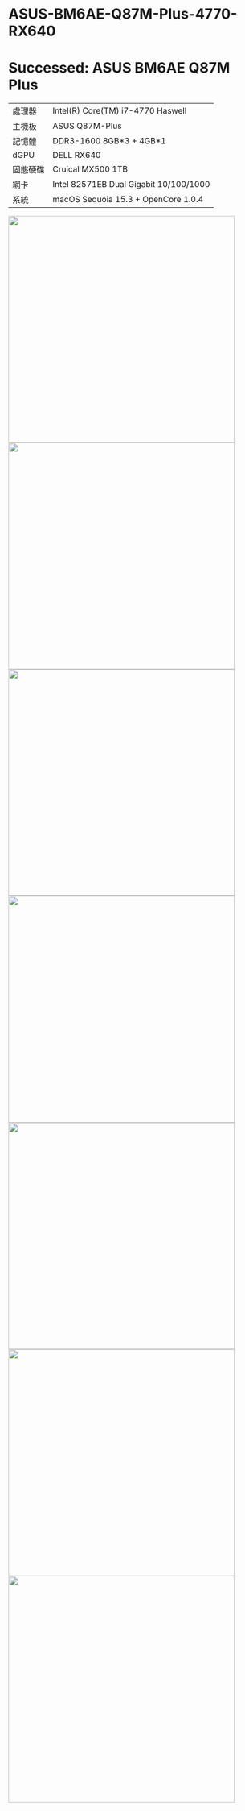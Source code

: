# ASUS-BM6AE-Q87M-Plus-4770-RX640
# Successed: ASUS BM6AE Q87M Plus
<table>
  <tr>
    <td>處理器</td><td>Intel(R) Core(TM) i7-4770 Haswell</td>
  </tr>
  <tr>
    <td>主機板</td><td>ASUS Q87M-Plus</td>
  </tr>
  <tr>  
    <td>記憶體</td><td>DDR3-1600 8GB*3 + 4GB*1</td>
  </tr>
  <tr>
    <td>dGPU</td><td>DELL RX640</td>
  </tr>
  <tr>  
    <td>固態硬碟</td><td>Cruical MX500 1TB</td>
  </tr>
    <tr>  
    <td>網卡</td><td>Intel 82571EB Dual Gigabit 10/100/1000</td>
  </tr>
  <tr>
    <td>系統</td><td>macOS Sequoia 15.3 + OpenCore 1.0.4</td>
  </tr>  
</table>
<img width="450" src="https://user-images.githubusercontent.com/79300809/202959989-cc162c06-bb07-4952-889d-c1af49746eed.jpg"><br>
<img width="450" src="https://github.com/user-attachments/assets/6e375ad0-1ecf-4bc1-8faf-d26ba7d9c7b1"><br>
<img width="450" src="https://user-images.githubusercontent.com/79300809/209891907-8c3985be-eba6-4dbb-8c2f-2da052617de1.jpg"><br>
<img width="450" src="https://github.com/user-attachments/assets/57b7c4ca-20a7-431e-8f7c-1d72867323b0"><br>
<img width="450" src="https://github.com/user-attachments/assets/a526b7b0-d7ff-4c16-9be9-7017ddc538eb"><br>
<img width="450" src="https://github.com/user-attachments/assets/c7367708-672b-40b9-be1c-ebc8578fdd6b"><br>
<img width="450" src="https://github.com/user-attachments/assets/2035ec8e-f693-403e-af3f-c77eccd649a2"><br>

